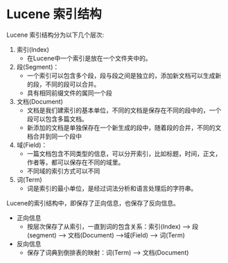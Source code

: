 # Lucene 索引结构
Lucene 索引结构分为以下几个层次:
1. 索引(Index)
   - 在Lucene中一个索引是放在一个文件夹中的。
2. 段(Segment)：
   - 一个索引可以包含多个段，段与段之间是独立的，添加新文档可以生成新的段，不同的段可以合并。
   - 具有相同前缀文件的属同一个段
3. 文档(Document)
   - 文档是我们建索引的基本单位，不同的文档是保存在不同的段中的，一个段可以包含多篇文档。
   - 新添加的文档是单独保存在一个新生成的段中，随着段的合并，不同的文档合并到同一个段中
4. 域(Field)：
   - 一篇文档包含不同类型的信息，可以分开索引，比如标题，时间，正文，作者等，都可以保存在不同的域里。
   - 不同域的索引方式可以不同
5. 词(Term)
   - 词是索引的最小单位，是经过词法分析和语言处理后的字符串。

Lucene的索引结构中，即保存了正向信息，也保存了反向信息。
+ 正向信息
  - 按层次保存了从索引，一直到词的包含关系：索引(Index) –> 段(segment) –> 文档(Document) –>域(Field) –> 词(Term)
+ 反向信息
  - 保存了词典到倒排表的映射：词(Term) –> 文档(Document)
